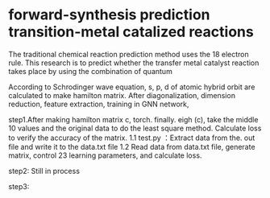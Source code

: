 forward-synthesis prediction transition-metal catalized reactions
====

The traditional chemical reaction prediction method uses the 18 electron rule. This research is to predict whether the transfer metal catalyst reaction takes place by using the combination of quantum 

According to Schrodinger wave equation, s, p, d of atomic hybrid orbit are calculated to make hamilton matrix. After diagonalization, dimension reduction, feature extraction, training in GNN network, 

step1.After making hamilton matrix c, torch. finally. eigh (c), take the middle 10 values and the original data to do the least square method. Calculate loss to verify the accuracy of the matrix.
    1.1  test.py ：Extract data from the. out file and write it to the data.txt file
    1.2  Read data from data.txt file, generate matrix, control 23 learning parameters, and calculate loss.
    
step2: Still in process

step3:
